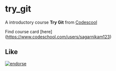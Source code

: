 try_git
=======

A introductory course **Try Git** from [Codescool](https://www.codeschool.com)

Find course card [here] (https://www.codeschool.com/users/sagarnikam123)

Like
-----
[![endorse](https://api.coderwall.com/sagarnikam123/endorsecount.png)](https://coderwall.com/sagarnikam123)
